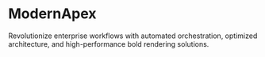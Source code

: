 # ModernApex
Revolutionize enterprise workflows with automated orchestration, optimized architecture, and high-performance bold rendering solutions.
